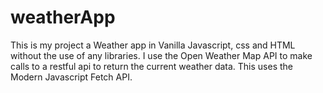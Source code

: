 # weatherApp
This is my project a Weather app in Vanilla Javascript, css and HTML without the use of any libraries. 
I use the Open Weather Map API to make calls to a restful api to return the current weather data. This uses the Modern Javascript Fetch API.


